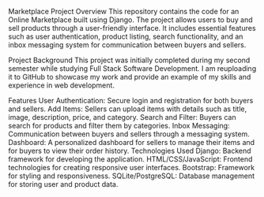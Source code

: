 Marketplace Project
Overview
This repository contains the code for an Online Marketplace built using Django. The project allows users to buy and sell products through a user-friendly interface. It includes essential features such as user authentication, product listing, search functionality, and an inbox messaging system for communication between buyers and sellers.

Project Background
This project was initially completed during my second semester while studying Full Stack Software Development. I am reuploading it to GitHub to showcase my work and provide an example of my skills and experience in web development.

Features
User Authentication: Secure login and registration for both buyers and sellers.
Add Items: Sellers can upload items with details such as title, image, description, price, and category.
Search and Filter: Buyers can search for products and filter them by categories.
Inbox Messaging: Communication between buyers and sellers through a messaging system.
Dashboard: A personalized dashboard for sellers to manage their items and for buyers to view their order history.
Technologies Used
Django: Backend framework for developing the application.
HTML/CSS/JavaScript: Frontend technologies for creating responsive user interfaces.
Bootstrap: Framework for styling and responsiveness.
SQLite/PostgreSQL: Database management for storing user and product data.